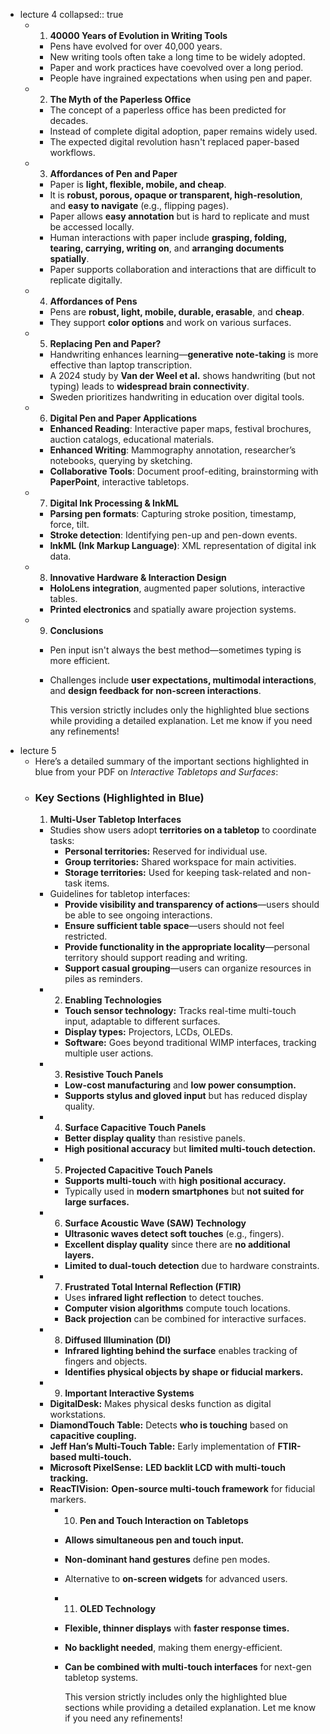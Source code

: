 - lecture 4
  collapsed:: true
	- 1. **40000 Years of Evolution in Writing Tools**
		- Pens have evolved for over 40,000 years.
		- New writing tools often take a long time to be widely adopted.
		- Paper and work practices have coevolved over a long period.
		- People have ingrained expectations when using pen and paper.
	- 2. **The Myth of the Paperless Office**
		- The concept of a paperless office has been predicted for decades.
		- Instead of complete digital adoption, paper remains widely used.
		- The expected digital revolution hasn't replaced paper-based workflows.
	- 3. **Affordances of Pen and Paper**
		- Paper is **light, flexible, mobile, and cheap**.
		- It is **robust, porous, opaque or transparent, high-resolution**, and **easy to navigate** (e.g., flipping pages).
		- Paper allows **easy annotation** but is hard to replicate and must be accessed locally.
		- Human interactions with paper include **grasping, folding, tearing, carrying, writing on**, and **arranging documents spatially**.
		- Paper supports collaboration and interactions that are difficult to replicate digitally.
	- 4. **Affordances of Pens**
		- Pens are **robust, light, mobile, durable, erasable**, and **cheap**.
		- They support **color options** and work on various surfaces.
	- 5. **Replacing Pen and Paper?**
		- Handwriting enhances learning—**generative note-taking** is more effective than laptop transcription.
		- A 2024 study by **Van der Weel et al.** shows handwriting (but not typing) leads to **widespread brain connectivity**.
		- Sweden prioritizes handwriting in education over digital tools.
	- 6. **Digital Pen and Paper Applications**
		- **Enhanced Reading**: Interactive paper maps, festival brochures, auction catalogs, educational materials.
		- **Enhanced Writing**: Mammography annotation, researcher’s notebooks, querying by sketching.
		- **Collaborative Tools**: Document proof-editing, brainstorming with **PaperPoint**, interactive tabletops.
	- 7. **Digital Ink Processing & InkML**
		- **Parsing pen formats**: Capturing stroke position, timestamp, force, tilt.
		- **Stroke detection**: Identifying pen-up and pen-down events.
		- **InkML (Ink Markup Language)**: XML representation of digital ink data.
	- 8. **Innovative Hardware & Interaction Design**
		- **HoloLens integration**, augmented paper solutions, interactive tables.
		- **Printed electronics** and spatially aware projection systems.
	- 9. **Conclusions**
		- Pen input isn't always the best method—sometimes typing is more efficient.
		- Challenges include **user expectations, multimodal interactions**, and **design feedback for non-screen interactions**.
		  
		  This version strictly includes only the highlighted blue sections while providing a detailed explanation. Let me know if you need any refinements!
- lecture 5
	- Here’s a detailed summary of the important sections highlighted in blue from your PDF on *Interactive Tabletops and Surfaces*:
	- ### **Key Sections (Highlighted in Blue)**
	  1. **Multi-User Tabletop Interfaces**
		- Studies show users adopt **territories on a tabletop** to coordinate tasks:
			- **Personal territories:** Reserved for individual use.
			- **Group territories:** Shared workspace for main activities.
			- **Storage territories:** Used for keeping task-related and non-task items.
		- Guidelines for tabletop interfaces:
			- **Provide visibility and transparency of actions**—users should be able to see ongoing interactions.
			- **Ensure sufficient table space**—users should not feel restricted.
			- **Provide functionality in the appropriate locality**—personal territory should support reading and writing.
			- **Support casual grouping**—users can organize resources in piles as reminders.
		- 2. **Enabling Technologies**
			- **Touch sensor technology:** Tracks real-time multi-touch input, adaptable to different surfaces.
			- **Display types:** Projectors, LCDs, OLEDs.
			- **Software:** Goes beyond traditional WIMP interfaces, tracking multiple user actions.
		- 3. **Resistive Touch Panels**
			- **Low-cost manufacturing** and **low power consumption.**
			- **Supports stylus and gloved input** but has reduced display quality.
		- 4. **Surface Capacitive Touch Panels**
			- **Better display quality** than resistive panels.
			- **High positional accuracy** but **limited multi-touch detection.**
		- 5. **Projected Capacitive Touch Panels**
			- **Supports multi-touch** with **high positional accuracy.**
			- Typically used in **modern smartphones** but **not suited for large surfaces.**
		- 6. **Surface Acoustic Wave (SAW) Technology**
			- **Ultrasonic waves detect soft touches** (e.g., fingers).
			- **Excellent display quality** since there are **no additional layers.**
			- **Limited to dual-touch detection** due to hardware constraints.
		- 7. **Frustrated Total Internal Reflection (FTIR)**
			- Uses **infrared light reflection** to detect touches.
			- **Computer vision algorithms** compute touch locations.
			- **Back projection** can be combined for interactive surfaces.
		- 8. **Diffused Illumination (DI)**
			- **Infrared lighting behind the surface** enables tracking of fingers and objects.
			- **Identifies physical objects by shape or fiducial markers.**
		- 9. **Important Interactive Systems**
		- **DigitalDesk:** Makes physical desks function as digital workstations.
		- **DiamondTouch Table:** Detects **who is touching** based on **capacitive coupling.**
		- **Jeff Han’s Multi-Touch Table:** Early implementation of **FTIR-based multi-touch.**
		- **Microsoft PixelSense:** **LED backlit LCD with multi-touch tracking.**
		- **ReacTIVision:** **Open-source multi-touch framework** for fiducial markers.
			- 10. **Pen and Touch Interaction on Tabletops**
			- **Allows simultaneous pen and touch input.**
			- **Non-dominant hand gestures** define pen modes.
			- Alternative to **on-screen widgets** for advanced users.
			- 11. **OLED Technology**
			- **Flexible, thinner displays** with **faster response times.**
			- **No backlight needed**, making them energy-efficient.
			- **Can be combined with multi-touch interfaces** for next-gen tabletop systems.
			  
			  This version strictly includes only the highlighted blue sections while providing a detailed explanation. Let me know if you need any refinements!